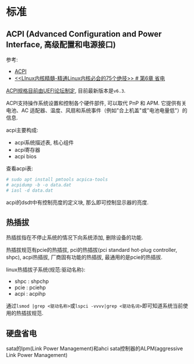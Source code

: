 # 标准
## ACPI (Advanced Configuration and Power Interface, 高级配置和电源接口)
参考:
- [ACPI](https://blog.csdn.net/gaojy19881225/article/details/80027213)
- [<<LInux内核精髓-精通Linux内核必会的75个绝技>> # 第6章 省电]()

[ACPI规格目前由UEFI论坛制定](https://www.acpica.org/documentation), 目前最新版本是`v6.3`.

ACPI支持操作系统设置和控制各个硬件部件, 可以取代 PnP 和 APM. 它提供有关电池、AC 适配器、温度、风扇和系统事件（例如"合上机盖"或"电池电量低"）的信息. 

acpi主要构成:
- acpi系统描述表, 核心组件
- acpi寄存器
- acpi bios

查看acpi表:
```bash
# sudo apt install pmtools acpica-tools
# acpidump -b -o data.dat
# iasl -d data.dat
```

acpi的dsdt中有控制亮度的定义块, 那么即可控制显示器的亮度.

## 热插拔
热插拔指在不停止系统的情况下向系统添加, 删除设备的功能.

热插拔规范有pcie的热插拔, pci的热插拔(pci standard hot-plug controller, shpc), acpi热插拔, 厂商固有功能的热插拔, 最通用的是pcie的热插拔.

linux热插拔子系统(规范:驱动名称):
- shpc : shpchp
- pcie : pciehp
- acpi : acpihp

通过`lsmod |grep <驱动名称>`或`lspci -vvvv|grep <驱动名词>`即可知道系统当前使用的热插拔规范.

## 硬盘省电
sata的lpm(Link Power Management)和ahci sata控制器的ALPM(aggressive Link Power Management)